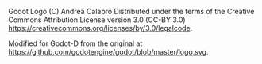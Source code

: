 Godot Logo (C) Andrea Calabró
Distributed under the terms of the Creative Commons Attribution License
version 3.0 (CC-BY 3.0) <https://creativecommons.org/licenses/by/3.0/legalcode>.

Modified for Godot-D from the original at <https://github.com/godotengine/godot/blob/master/logo.svg>.
